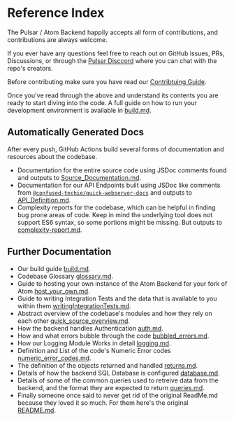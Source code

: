 # Reference Index

The Pulsar / Atom Backend happily accepts all form of contributions, and contributions are always welcome.

If you ever have any questions feel free to reach out on GitHub issues, PRs, Discussions, or through the [Pulsar Disccord](https://discord.gg/7aEbB9dGRT) where you can chat with the repo's creators.

Before contributing make sure you have read our [Contribtuing Guide](../../CONTRIBUTING.md).

Once you've read through the above and understand its contents you are ready to start diving into the code. A full guide on how to run your development environment is available in [build.md](../build.md).

## Automatically Generated Docs

After every push, GitHub Actions build several forms of documentation and resources about the codebase.

* Documentation for the entire source code using JSDoc comments found and outputs to [Source_Documentation.md](./Source_Documentation.md).
* Documentation for our API Endpoints built using JSDoc like comments from [`@confused-techie/quick-webserver-docs`](https://www.npmjs.com/package/@confused-techie/quick-webserver-docs) and outputs to [API_Definition.md](./API_Definition.md).
* Complexity reports for the codebase, which can be helpful in finding bug prone areas of code. Keep in mind the underlying tool does not support ES6 syntax, so some portions might be missing. But outputs to [complexity-report.md](../resources/complexity-report.md).

## Further Documentation

* Our build guide [build.md](../build.md).
* Codebase Glossary [glossary.md](./glossary.md).
* Guide to hosting your own instance of the Atom Backend for your fork of Atom [host_your_own.md](../host_your_own.md).
* Guide to writing Integration Tests and the data that is available to you within them [writingIntegrationTests.md](../writingIntegrationTests.md).
* Abstract overview of the codebase's modules and how they rely on each other [quick_source_overview.md](/quick_source_overview.md).
* How the backend handles Authentication [auth.md](./auth.md).
* How and what errors bubble through the code [bubbled_errors.md](./bubbled_errors.md).
* How our Logging Module Works in detail [logging.md](./logging.md).
* Definition and List of the code's Numeric Error codes [numeric_error_codes.md](./numeric_error_codes.md).
* The definition of the objects returned and handled [returns.md](./returns.md).
* Details of how the backend SQL Database is configured [database.md](./database.md).
* Details of some of the common queries used to retreive data from the backend, and the format they are expected to return [queries.md](./queries.md).
* Finally someone once said to never get rid of the original ReadMe.md because they loved it so much. For them here's the original [README.md](../resources/ORIGINAL_README.md).
